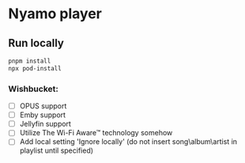 # Nyamo player

## Run locally

```sh
pnpm install
npx pod-install
```

### Wishbucket:
- [ ] OPUS support
- [ ] Emby support
- [ ] Jellyfin support
- [ ] Utilize The Wi-Fi Aware™ technology somehow
- [ ] Add local setting 'Ignore locally' (do not insert song\album\artist in playlist until specified)